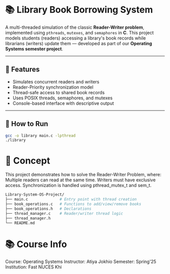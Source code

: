 # 📚 Library Book Borrowing System

A multi-threaded simulation of the classic **Reader-Writer problem**, implemented using `pthreads`, `mutexes`, and `semaphores` in **C**. This project models students (readers) accessing a library's book records while librarians (writers) update them — developed as part of our **Operating Systems semester project**.

---

## 🔧 Features

- Simulates concurrent readers and writers
- Reader-Priority synchronization model
- Thread-safe access to shared book records
- Uses POSIX threads, semaphores, and mutexes
- Console-based interface with descriptive output

---

## 🚀 How to Run

```bash
gcc -o library main.c -lpthread
./library
```

# 🧠 Concept
This project demonstrates how to solve the Reader-Writer Problem, where:
Multiple readers can read at the same time.
Writers must have exclusive access.
Synchronization is handled using pthread_mutex_t and sem_t.

```Bash
Library-System-OS-Project/
├── main.c              # Entry point with thread creation
├── book_operations.c   # Functions to add/view/remove books
├── book_operations.h   # Declarations
├── thread_manager.c    # Reader/writer thread logic
├── thread_manager.h
└── README.md
```

# 📚 Course Info
Course: Operating Systems
Instructor: Atiya Jokhio
Semester: Spring'25
Institution: Fast NUCES Khi
